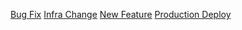 [Bug Fix](?template=bug_fix.md)
[Infra Change](?template=infra_change.md)
[New Feature](?template=new_feature.md)
[Production Deploy](?template=prod_deploy.md)
